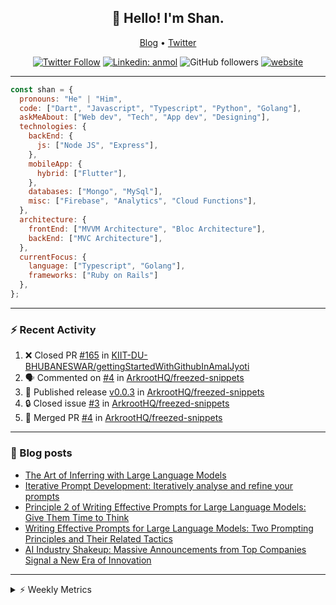 <h2 align="center">👋 Hello! I'm Shan.</h2>
<p align="center">
  <a href="https://medium.com/feed/@shan-shaji">Blog</a> •
  <a href="https://twitter.com/intent/follow?screen_name=shan__shaji">Twitter</a>
</p>

<p align="center"><a href="https://twitter.com/intent/follow?screen_name=shan__shaji"><img src="https://img.shields.io/twitter/follow/shan__shaji?style=flat" alt="Twitter Follow"></a>
<a href="https://www.linkedin.com/in/shan-shaji/"><img src="https://img.shields.io/badge/shan-shaji?style=flat-square&amp;logo=Linkedin&amp;logoColor=white&amp;link=https://www.linkedin.com/in/shan-shaji/" alt="Linkedin: anmol"></a>
<img src="https://img.shields.io/github/followers/shan-shaji?label=Follow&amp;style=social" alt="GitHub followers">
<a href="http://shan-shaji.github.io/"><img src="https://img.shields.io/badge/Website-46a2f1.svg?&amp;style=flat-square&amp;logo=Google-Chrome&amp;logoColor=white&amp;link=http://shan-shaji.github.io/" alt="website"></a></p>

<hr>

```javascript
const shan = {
  pronouns: "He" | "Him",
  code: ["Dart", "Javascript", "Typescript", "Python", "Golang"],
  askMeAbout: ["Web dev", "Tech", "App dev", "Designing"],
  technologies: {
    backEnd: {
      js: ["Node JS", "Express"],
    },
    mobileApp: {
      hybrid: ["Flutter"],
    },
    databases: ["Mongo", "MySql"],
    misc: ["Firebase", "Analytics", "Cloud Functions"],
  },
  architecture: {
    frontEnd: ["MVVM Architecture", "Bloc Architecture"],
    backEnd: ["MVC Architecture"],
  },
  currentFocus: {
    language: ["Typescript", "Golang"],
    frameworks: ["Ruby on Rails"]
  },
};
```

---

### ⚡ Recent Activity

<!--START_SECTION:activity-->
1. ❌ Closed PR [#165](https://github.com/KIIT-DU-BHUBANESWAR/gettingStartedWithGithubInAmalJyoti/pull/165) in [KIIT-DU-BHUBANESWAR/gettingStartedWithGithubInAmalJyoti](https://github.com/KIIT-DU-BHUBANESWAR/gettingStartedWithGithubInAmalJyoti)
2. 🗣 Commented on [#4](https://github.com/ArkrootHQ/freezed-snippets/pull/4#issuecomment-1688772063) in [ArkrootHQ/freezed-snippets](https://github.com/ArkrootHQ/freezed-snippets)
3. 🚀 Published release [v0.0.3](https://github.com/ArkrootHQ/freezed-snippets/releases/tag/v0.0.3) in [ArkrootHQ/freezed-snippets](https://github.com/ArkrootHQ/freezed-snippets)
4. 🔒 Closed issue [#3](https://github.com/ArkrootHQ/freezed-snippets/issues/3) in [ArkrootHQ/freezed-snippets](https://github.com/ArkrootHQ/freezed-snippets)
5. 🎉 Merged PR [#4](https://github.com/ArkrootHQ/freezed-snippets/pull/4) in [ArkrootHQ/freezed-snippets](https://github.com/ArkrootHQ/freezed-snippets)
<!--END_SECTION:activity-->

---

### 📕 Blog posts

<!-- BLOG-POST-LIST:START -->
- [The Art of Inferring with Large Language Models](https://dev.to/arkroot/the-art-of-inferring-with-large-language-models-243m)
- [Iterative Prompt Development: Iteratively analyse and refine your prompts](https://dev.to/arkroot/iterative-prompt-development-iteratively-analyse-and-refine-your-prompts-3ibl)
- [Principle 2 of Writing Effective Prompts for Large Language Models: Give Them Time to Think](https://dev.to/arkroot/principle-2-of-writing-effective-prompts-for-large-language-models-give-them-time-to-think-25j3)
- [Writing Effective Prompts for Large Language Models: Two Prompting Principles and Their Related Tactics](https://dev.to/arkroot/writing-effective-prompts-for-large-language-models-two-prompting-principles-and-their-related-tactics-151a)
- [AI Industry Shakeup: Massive Announcements from Top Companies Signal a New Era of Innovation](https://dev.to/shanshaji/ai-industry-shakeup-massive-announcements-from-top-companies-signal-a-new-era-of-innovation-pj7)
<!-- BLOG-POST-LIST:END -->

<hr>
<details>
    <summary>⚡ Weekly Metrics</summary>
    <p>
    
<!--START_SECTION:waka-->
![Code Time](http://img.shields.io/badge/Code%20Time-2%2C654%20hrs%2047%20mins-blue)

![Profile Views](http://img.shields.io/badge/Profile%20Views-2-blue)

**🐱 My GitHub Data** 

> 📦 ? Used in GitHub's Storage 
 > 
> 🏆 523 Contributions in the Year 2023
 > 
> 💼 Opted to Hire
 > 
> 📜 124 Public Repositories 
 > 
> 🔑 0 Private Repositories 
 > 
**I'm a Night 🦉** 

```text
🌞 Morning                5668 commits        ███░░░░░░░░░░░░░░░░░░░░░░   13.46 % 
🌆 Daytime                11970 commits       ███████░░░░░░░░░░░░░░░░░░   28.44 % 
🌃 Evening                18233 commits       ███████████░░░░░░░░░░░░░░   43.31 % 
🌙 Night                  6224 commits        ████░░░░░░░░░░░░░░░░░░░░░   14.79 % 
```
📅 **I'm Most Productive on Thursday** 

```text
Monday                   6432 commits        ████░░░░░░░░░░░░░░░░░░░░░   15.28 % 
Tuesday                  7047 commits        ████░░░░░░░░░░░░░░░░░░░░░   16.74 % 
Wednesday                5287 commits        ███░░░░░░░░░░░░░░░░░░░░░░   12.56 % 
Thursday                 8433 commits        █████░░░░░░░░░░░░░░░░░░░░   20.03 % 
Friday                   7590 commits        █████░░░░░░░░░░░░░░░░░░░░   18.03 % 
Saturday                 3613 commits        ██░░░░░░░░░░░░░░░░░░░░░░░   08.58 % 
Sunday                   3693 commits        ██░░░░░░░░░░░░░░░░░░░░░░░   08.77 % 
```


📊 **This Week I Spent My Time On** 

```text
🕑︎ Time Zone: Asia/Kolkata

💬 Programming Languages: 
Dart                     8 hrs 7 mins        ███████████████░░░░░░░░░░   60.73 % 
Python                   2 hrs 5 mins        ████░░░░░░░░░░░░░░░░░░░░░   15.60 % 
Bash                     1 hr 19 mins        ██░░░░░░░░░░░░░░░░░░░░░░░   09.90 % 
Text                     38 mins             █░░░░░░░░░░░░░░░░░░░░░░░░   04.77 % 
JSON                     30 mins             █░░░░░░░░░░░░░░░░░░░░░░░░   03.78 % 

🔥 Editors: 
Android Studio           7 hrs 59 mins       ███████████████░░░░░░░░░░   59.79 % 
VS Code                  5 hrs 22 mins       ██████████░░░░░░░░░░░░░░░   40.21 % 

🐱‍💻 Projects: 
turbo-flutter            3 hrs 39 mins       ███████░░░░░░░░░░░░░░░░░░   27.34 % 
timezone-sh              3 hrs 26 mins       ██████░░░░░░░░░░░░░░░░░░░   25.77 % 
arkroot_todo             1 hr 43 mins        ███░░░░░░░░░░░░░░░░░░░░░░   12.92 % 
timezone                 1 hr 24 mins        ███░░░░░░░░░░░░░░░░░░░░░░   10.56 % 
arkroot_test             1 hr 24 mins        ███░░░░░░░░░░░░░░░░░░░░░░   10.53 % 

💻 Operating System: 
Mac                      13 hrs 21 mins      █████████████████████████   100.00 % 
```

**I Mostly Code in Dart** 

```text
Dart                     53 repos            ████████████░░░░░░░░░░░░░   46.90 % 
Python                   6 repos             █░░░░░░░░░░░░░░░░░░░░░░░░   05.31 % 
TypeScript               4 repos             █░░░░░░░░░░░░░░░░░░░░░░░░   03.54 % 
C++                      3 repos             █░░░░░░░░░░░░░░░░░░░░░░░░   02.65 % 
Shell                    1 repo              ░░░░░░░░░░░░░░░░░░░░░░░░░   00.88 % 
```




 Last Updated on 06/09/2023 18:55:07 UTC
<!--END_SECTION:waka-->

</p>
 </details>
